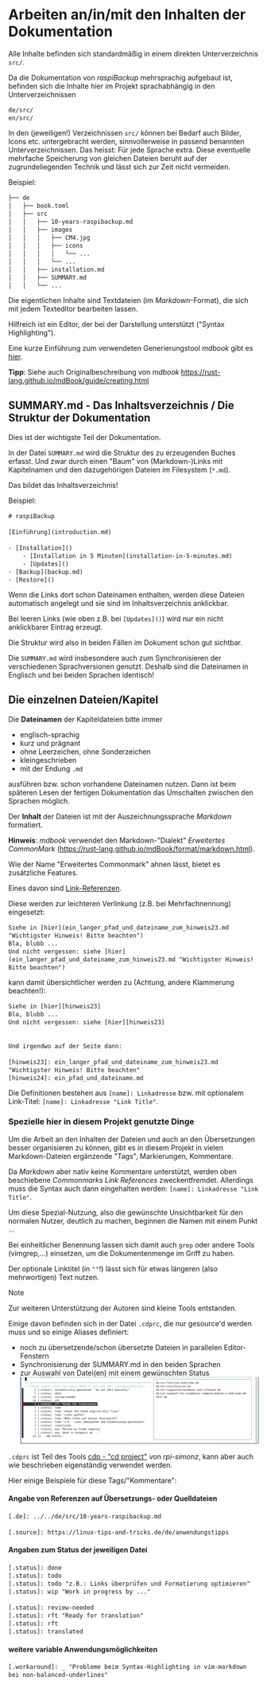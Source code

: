 # Arbeiten an/in/mit den Inhalten der Dokumentation

Alle Inhalte befinden sich standardmäßig in einem direkten Unterverzeichnis `src/`.

Da die Dokumentation von *raspiBackup* mehrsprachig aufgebaut ist,
befinden sich die Inhalte hier im Projekt sprachabhängig in den Unterverzeichnissen

    de/src/
    en/src/

In den (jeweiligen!) Verzeichnissen `src/` können bei Bedarf auch Bilder, Icons etc. untergebracht werden,
sinnvollerweise in passend benannten Unterverzeichnissen. Das heisst: Für jede Sprache extra.
Diese eventuelle mehrfache Speicherung von gleichen Dateien beruht auf der zugrundeliegenden Technik
und lässt sich zur Zeit nicht vermeiden.

Beispiel:

    ├── de
    │   ├── book.toml
    │   ├── src
    │   │   ├── 10-years-raspibackup.md
    │   │   ├── images
    │   │   │   ├── CM4.jpg
    │   │   │   ├── icons
    │   │   │   │   └── ...
    │   │   │   └── ...
    │   │   ├── installation.md
    │   │   ├── SUMMARY.md
    │   │   └── ...

Die eigentlichen Inhalte sind Textdateien (im *Markdown*-Format), die sich mit jedem Texteditor bearbeiten lassen.

Hilfreich ist ein Editor, der bei der Darstellung unterstützt ("Syntax Highlighting").

Eine kurze Einführung zum verwendeten Generierungstool *mdbook* gibt es [hier](MDBOOK_INTRO.md).

**Tipp**: Siehe auch Originalbeschreibung von *mdbook* <https://rust-lang.github.io/mdBook/guide/creating.html>


## SUMMARY.md - Das Inhaltsverzeichnis / Die Struktur der Dokumentation

Dies ist der wichtigste Teil der Dokumentation.

In der Datei `SUMMARY.md` wird die Struktur des zu erzeugenden Buches erfasst.
Und zwar durch einen "Baum" von (Markdown-)Links mit Kapitelnamen und den dazugehörigen Dateien im Filesystem (`*.md`).

Das bildet das Inhaltsverzeichnis!

Beispiel:

    # raspiBackup

    [Einführung](introduction.md)

    - [Installation]()
        - [Installation in 5 Minuten](installation-in-5-minutes.md)
        - [Updates]()
    - [Backup](backup.md)
    - [Restore]()

Wenn die Links dort schon Dateinamen enthalten, werden diese Dateien automatisch angelegt
und sie sind im Inhaltsverzeichnis anklickbar.

Bei leeren Links (wie oben z.B. bei `[Updates]()`) wird nur ein nicht anklickbarer Eintrag erzeugt.

Die Struktur wird also in beiden Fällen im Dokument schon gut sichtbar.

Die `SUMMARY.md` wird insbesondere auch zum Synchronisieren der verschiedenen Sprachversionen genutzt.
Deshalb sind die Dateinamen in Englisch und bei beiden Sprachen identisch!


## Die einzelnen Dateien/Kapitel

Die **Dateinamen** der Kapiteldateien bitte immer

  - englisch-sprachig
  - kurz und prägnant
  - ohne Leerzeichen, ohne Sonderzeichen
  - kleingeschrieben
  - mit der Endung `.md`

ausführen bzw. schon vorhandene Dateinamen nutzen.
Dann ist beim späteren Lesen der fertigen Dokumentation das Umschalten zwischen den Sprachen möglich.

Der **Inhalt** der Dateien ist mit der Auszeichnungssprache *Markdown* formatiert.

**Hinweis**: *mdbook* verwendet den Markdown-"Dialekt"
*Erweitertes CommonMark* (<https://rust-lang.github.io/mdBook/format/markdown.html>).

Wie der Name "Erweitertes Commonmark" ahnen lässt, bietet es zusätzliche Features.

Eines davon sind [Link-Referenzen](https://spec.commonmark.org/0.31.2/#link-reference-definitions).

Diese werden zur leichteren Verlinkung (z.B. bei Mehrfachnennung) eingesetzt:

```
Siehe in [hier](ein_langer_pfad_und_dateiname_zum_hinweis23.md "Wichtigster Hinweis! Bitte beachten")
Bla, blubb ...
Und nicht vergessen: siehe [hier](ein_langer_pfad_und_dateiname_zum_hinweis23.md "Wichtigster Hinweis! Bitte beachten")
```

kann damit übersichtlicher werden zu (Achtung, andere Klammerung beachten!):

```
Siehe in [hier][hinweis23]
Bla, blubb ...
Und nicht vergessen: siehe [hier][hinweis23]


Und irgendwo auf der Seite dann:

[hinweis23]: ein_langer_pfad_und_dateiname_zum_hinweis23.md "Wichtigster Hinweis! Bitte beachten"
[hinweis24]: ein_pfad_und_dateiname.md
```

Die Definitionen bestehen aus `[name]: Linkadresse` bzw.
mit optionalem Link-Titel: `[name]: Linkadresse "Link Title"`.


### Spezielle hier in diesem Projekt genutzte Dinge

Um die Arbeit an den Inhalten der Dateien und auch an den Übersetzungen besser organisieren zu können,
gibt es in diesem Projekt in vielen Markdown-Dateien ergänzende "Tags", Markierungen, Kommentare.

Da *Markdown* aber nativ keine Kommentare unterstützt, werden oben beschiebene *Commonmarks Link References* zweckentfremdet.
Allerdings muss die Syntax auch dann eingehalten werden: `[name]: Linkadresse "Link Title"`.

Um diese Spezial-Nutzung, also die gewünschte Unsichtbarkeit für den normalen Nutzer,
deutlich zu machen, beginnen die Namen mit einem Punkt `.`.

Bei einheitlicher Benennung lassen sich damit auch `grep` oder andere Tools
(vimgrep,...) einsetzen, um die Dokumentenmenge im Griff zu haben.

Der optionale Linktitel (in `""`!) lässt sich für etwas längeren (also mehrwortigen) Text nutzen.

> [!NOTE]
> Zur weiteren Unterstützung der Autoren sind kleine Tools entstanden.
>
> Einige davon befinden sich in der Datei `.cdprc`,
> die nur gesource'd werden muss und so einige Aliases definiert:
>
>   - noch zu übersetzende/schon übersetzte Dateien in parallelen Editor-Fenstern
>   - Synchronisierung der SUMMARY.md in den beiden Sprachen
>   - zur Auswahl von Datei(en) mit einem gewünschten Status
>     ![Beispiel für vibs](readme-images/vibs.png)
>
> `.cdprc` ist Teil des Tools [cdp - "cd project"](https://github.com/rpi-simonz/cdp) von *rpi-simonz*,
> kann aber auch wie beschrieben eigenständig verwendet werden.


Hier einige Beispiele für diese Tags/"Kommentare":

#### Angabe von Referenzen auf Übersetzungs- oder Quelldateien

```
[.de]: ../../de/src/10-years-raspibackup.md

[.source]: https://linux-tips-and-tricks.de/de/anwendungstipps
```

#### Angaben zum Status der jeweiligen Datei

```
[.status]: done
[.status]: todo
[.status]: todo "z.B.: Links überprüfen und Formatierung optimieren"
[.status]: wip "Work in progress by ..."

[.status]: review-needed
[.status]: rft "Ready for translation"
[.status]: rft
[.status]: translated
```

#### weitere variable Anwendungsmöglichkeiten

```
[.workaround]: _ "Probleme beim Syntax-Highlighting in vim-markdown bei non-balanced-underlines"
```

